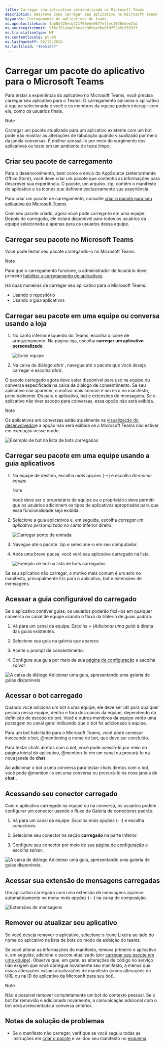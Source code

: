 ```yaml
---
title: Carregar seu aplicativo personalizado no Microsoft Teams
description: Descreve como carregar seu aplicativo no Microsoft Teams
keywords: Carregamento de aplicativos do teams
ms.openlocfilehash: 1ab8d720ecb321796ede0677effec1070e5ee21d
ms.sourcegitcommit: 9fbc701a9a039ecdc360aefbe86df52b9c3593f3
ms.translationtype: MT
ms.contentlocale: pt-BR
ms.lasthandoff: 08/12/2020
ms.locfileid: "46651847"
---
```

# <a name="upload-an-app-package-to-microsoft-teams"></a>Carregar um pacote do aplicativo para o Microsoft Teams

Para testar a experiência do aplicativo no Microsoft Teams, você precisa carregar seu aplicativo para o Teams. O carregamento adiciona o aplicativo à equipe selecionada e você e os membros da equipe podem interagir com ele, como os usuários finais.

> [!NOTE]
> Carregar um pacote atualizado para um aplicativo existente com um bot pode não mostrar as alterações de tabulação quando visualizado por meio da janela conversas. É melhor acessá-lo por meio do surgimento dos aplicativos ou teste em um ambiente de teste limpo.

## <a name="create-your-upload-package"></a>Criar seu pacote de carregamento

Para o desenvolvimento, bem como o envio do AppSource (anteriormente Office Store), você deve criar um pacote que contenha as informações para descrever sua experiência. O pacote, um arquivo. zip, contém o manifesto do aplicativo e os ícones que definem exclusivamente sua experiência.

Para criar um pacote de carregamento, consulte [criar o pacote para seu aplicativo do Microsoft Teams](../../concepts/build-and-test/apps-package.md).

Com seu pacote criado, agora você pode carregá-lo em uma equipe. Depois de carregado, ele estará disponível para todos os usuários da equipe selecionada e apenas para os usuários dessa equipe.

## <a name="load-your-package-into-teams"></a>Carregar seu pacote no Microsoft Teams

Você pode testar seu pacote carregando-o no Microsoft Teams.

> [!NOTE]
> Para que o carregamento funcione, o administrador de locatário deve primeiro [habilitar o carregamento de aplicativos](/microsoftteams/admin-settings).

Há duas maneiras de carregar seu aplicativo para o Microsoft Teams:

* Usando o repositório
* Usando a guia aplicativos

## <a name="upload-your-package-into-a-team-or-conversation-using-the-store"></a>Carregar seu pacote em uma equipe ou conversa usando a loja

1. No canto inferior esquerdo do Teams, escolha o ícone de armazenamento. Na página loja, escolha **carregar um aplicativo personalizado**.

   ![Exibir equipe](../../assets/images/store-upload-a-custom-app.png)

2. Na caixa de diálogo *abrir* , navegue até o pacote que você deseja carregar e escolha *abrir*.

O pacote carregado agora deve estar disponível para uso na equipe ou conversa especificada na caixa de diálogo de consentimento. Se seu aplicativo não aparecer, o motivo mais comum é um erro no manifesto, principalmente IDs para o aplicativo, bot e extensões de mensagens. Se o aplicativo não tiver escopo para conversas, essa opção não será exibida.

>[!NOTE]
> Os aplicativos em conversas estão atualmente na [visualização do desenvolvedor](../../resources/dev-preview/developer-preview-intro.md)e a opção não será exibida se o Microsoft Teams não estiver em execução nesse modo.

![Exemplo de bot na lista de bots carregados](../../assets/images/botinlist.jpg)

## <a name="upload-your-package-into-a-team-using-the-apps-tab"></a>Carregar seu pacote em uma equipe usando a guia aplicativos

1. Na equipe de destino, escolha *mais opções* (**&#8943;**) e escolha *Gerenciar equipe*.

   > [!NOTE]
   > Você deve ser o proprietário da equipe ou o proprietário deve permitir que os usuários adicionem os tipos de aplicativos apropriados para que essa funcionalidade seja exibida.

2. Selecione a guia aplicativos e, em seguida, escolha *carregar um aplicativo personalizado* no canto inferior direito.

   ![Carregar ponto de entrada](../../assets/images/UploadACustomApp.png)

3. Navegue até o pacote. zip e selecione-o em seu computador.

4. Após uma breve pausa, você verá seu aplicativo carregado na lista.

   ![Exemplo de bot na lista de bots carregados](../../assets/images/botinlist.jpg)

Se seu aplicativo não carregar, o motivo mais comum é um erro no manifesto, principalmente IDs para o aplicativo, bot e extensões de mensagens.

## <a name="accessing-your-uploaded-configurable-tab"></a>Acessar a guia configurável do carregado

Se o aplicativo contiver guias, os usuários poderão fixá-los em qualquer conversa ou canal de equipe usando o fluxo da Galeria de guias padrão:

1. Vá para um canal da equipe. Escolha *+* (*Adicionar uma guia*) à direita das guias existentes.

2. Selecione sua guia na galeria que aparece.

3. Aceite o prompt de consentimento.

4. Configure sua guia por meio de sua [página de configuração](../../tabs/how-to/create-tab-pages/configuration-page.md) e escolha *salvar*.

  ![A caixa de diálogo Adicionar uma guia, apresentando uma galeria de guias disponíveis](../../assets/images/tab_gallery.png)

## <a name="accessing-your-uploaded-bot"></a>Acessar o bot carregado

Quando você adiciona um bot a uma equipe, ele deve ser útil para qualquer pessoa nessa equipe, dentro e fora dos canais da equipe, dependendo da definição do escopo do bot. Você e outros membros da equipe verão uma postagem no canal geral indicando que o bot foi adicionado à equipe.

Para um bot habilitado para o Microsoft Teams, você pode começar invocando o bot, @mentioning o nome do bot, que deve ser concluído.

Para testar chats diretos com o bot, você pode acessá-lo por meio da página inicial do aplicativo, @mention-lo em um canal ou procurá-lo na nova janela de **chat** .

Ao adicionar o bot a uma conversa para testar chats diretos com o bot, você pode @mention-lo em uma conversa ou procurá-lo na nova janela de **chat** .

## <a name="accessing-your-uploaded-connector"></a>Acessando seu conector carregado

Com o aplicativo carregado na equipe ou na conversa, os usuários podem configurar um conector usando o fluxo da Galeria de conectores padrão:

1. Vá para um canal da equipe. Escolha *mais opções* (*&#8943;*) e escolha *conectores*.

2. Selecione seu conector na seção **carregado** na parte inferior.

3. Configure seu conector por meio de sua [página de configuração](../../webhooks-and-connectors/how-to/connectors-creating.md) e escolha *salvar*.

  ![A caixa de diálogo Adicionar uma guia, apresentando uma galeria de guias disponíveis.](../../assets/images/connector_gallery.png)

## <a name="accessing-your-uploaded-messaging-extension"></a>Acessar sua extensão de mensagens carregadas

Um aplicativo carregado com uma extensão de mensagens aparece automaticamente no menu *mais opções* (*&#8943;*) na caixa de composição.

![Extensões de mensagens](../../assets/images/compose-extensions/cesampleapp.png)

## <a name="removing-or-updating-your-app"></a>Remover ou atualizar seu aplicativo

Se você deseja remover o aplicativo, selecione o ícone Lixeira ao lado do nome do aplicativo na lista de bots do modo de exibição do teams.

Se você alterar as informações do manifesto, remova primeiro o aplicativo e, em seguida, adicione o pacote atualizado (por [carregar seu pacote em uma equipe](#load-your-package-into-teams)). Observe que, em geral, as alterações de código no serviço não exigem que você carregue novamente seu manifesto, a menos que essas alterações exijam atualizações de manifesto (como alterações na URL ou na ID do aplicativo da Microsoft para seu bot).

> [!NOTE]
> Não é possível remover completamente um bot do contexto pessoal. Se o bot for removido e adicionado novamente, a comunicação adicional com o bot será acrescentada à conversa anterior.

## <a name="troubleshooting-notes"></a>Notas de solução de problemas

* Se o manifesto não carregar, verifique se você seguiu todas as instruções em [criar o pacote](../../concepts/build-and-test/apps-package.md) e validou seu manifesto no [esquema](../../resources/schema/manifest-schema.md).
